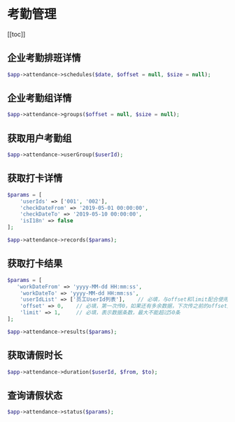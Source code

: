 # 考勤管理

[[toc]]

## 企业考勤排班详情

```php
$app->attendance->schedules($date, $offset = null, $size = null);
```

## 企业考勤组详情

```php
$app->attendance->groups($offset = null, $size = null);
```

## 获取用户考勤组

```php
$app->attendance->userGroup($userId);
```

## 获取打卡详情

```php
$params = [
    'userIds' => ['001', '002'],
    'checkDateFrom' => '2019-05-01 00:00:00',
    'checkDateTo' => '2019-05-10 00:00:00',
    'isI18n' => false
];

$app->attendance->records($params);
```

## 获取打卡结果

```php
$params = [
   'workDateFrom' => 'yyyy-MM-dd HH:mm:ss',
    'workDateTo' => 'yyyy-MM-dd HH:mm:ss',
    'userIdList' => ['员工UserId列表'],    // 必填，与offset和limit配合使用
    'offset' => 0,    // 必填，第一次传0，如果还有多余数据，下次传之前的offset加上limit的值
    'limit' => 1,     // 必填，表示数据条数，最大不能超过50条
];

$app->attendance->results($params);
```

## 获取请假时长

```php
$app->attendance->duration($userId, $from, $to);
```

## 查询请假状态

```php
$app->attendance->status($params);
```
